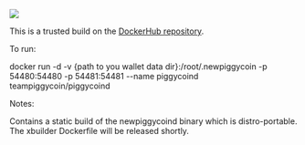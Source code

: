 [![](https://badge.imagelayers.io/teampiggycoin/piggycoind.svg)](https://imagelayers.io/?images=teampiggycoin/piggycoind 'Get your own badge on imagelayers.io')

This is a trusted build on the [DockerHub repository](https://hub.docker.com/r/teampiggycoin/piggycoind/).

To run:

docker run -d -v {path to you wallet data dir}:/root/.newpiggycoin -p 54480:54480 -p 54481:54481 --name piggycoind teampiggycoin/piggycoind

Notes:

Contains a static build of the newpiggycoind binary which is distro-portable. The xbuilder Dockerfile will be released shortly.


